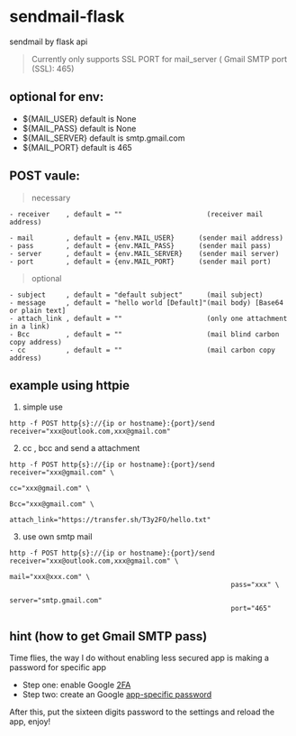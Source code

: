 # sendmail-flask
sendmail by flask api

>Currently only supports SSL PORT for mail_server ( Gmail SMTP port (SSL): 465)

## optional for env:
- ${MAIL_USER}     default is None
- ${MAIL_PASS}     default is None
- ${MAIL_SERVER}   default is smtp.gmail.com
- ${MAIL_PORT}     default is 465

## POST vaule:
>necessary
```
- receiver    , default = ""                     (receiver mail address)
```
```
- mail        , default = {env.MAIL_USER}      (sender mail address)
- pass        , default = {env.MAIL_PASS}      (sender mail pass)
- server      , default = {env.MAIL_SERVER}    (sender mail server)
- port        , default = {env.MAIL_PORT}      (sender mail port)
```
>optional
```
- subject     , default = "default subject"      (mail subject)
- message     , default = "hello world [Default]"(mail body) [Base64 or plain text]
- attach_link , default = ""                     (only one attachment in a link) 
- Bcc         , default = ""                     (mail blind carbon copy address)
- cc          , default = ""                     (mail carbon copy address)
```
## example using httpie
1. simple use 
```
http -f POST http{s}://{ip or hostname}:{port}/send receiver="xxx@outlook.com,xxx@gmail.com"
```
2. cc , bcc and send a attachment
```
http -f POST http{s}://{ip or hostname}:{port}/send receiver="xxx@gmail.com" \
                                                     cc="xxx@gmail.com" \ 
                                                     Bcc="xxx@gmail.com" \
                                                     attach_link="https://transfer.sh/T3y2FO/hello.txt"
```
3. use own smtp mail
```
http -f POST http{s}://{ip or hostname}:{port}/send receiver="xxx@outlook.com,xxx@gmail.com" \
                                                       mail="xxx@xxx.com" \
                                                       pass="xxx" \
                                                       server="smtp.gmail.com"
                                                       port="465"
```


## hint (how to get Gmail SMTP pass)
Time flies, the way I do without enabling less secured app is making a password for specific app
- Step one: enable Google [2FA](https://myaccount.google.com/signinoptions/two-step-verification/enroll-welcome)
- Step two: create an Google [app-specific password](https://myaccount.google.com/apppasswords)

After this, put the sixteen digits password to the settings and reload the app, enjoy!
